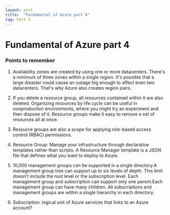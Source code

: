 ```yaml
---
layout: post
title:  "Fundamental of Azure part 4"
tag: Part 1
---
```


# Fundamental of Azure part 4

### Points to remember

1. Availability zones are created by using one or more datacenters. There's a minimum of three zones within a single region. It's possible that a large disaster could cause an outage big enough to affect even two datacenters. That's why Azure also creates region pairs.

2. If you delete a resource group, all resources contained within it are also deleted. Organizing resources by life cycle can be useful in nonproduction environments, where you might try an experiment and then dispose of it. Resource groups make it easy to remove a set of resources all at once.

3. Resource groups are also a scope for applying role-based access control (RBAC) permissions.
4. Resource Group: Manage your infrastructure through declarative templates rather than scripts. A Resource Manager template is a JSON file that defines what you want to deploy to Azure.

5. 10,000 management groups can be supported in a single directory.A management group tree can support up to six levels of depth. This limit doesn't include the root level or the subscription level. Each management group and subscription can support only one parent.Each management group can have many children. All subscriptions and management groups are within a single hierarchy in each directory.

6. Subscription:  logical unit of Azure services that links to an Azure account?
